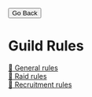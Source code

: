 <head>
<link rel="stylesheet" type="text/css" href="/css/main.css">
</head>

<button onclick="history.back()">Go Back</button>  

# Guild Rules  
[:bookmark_tabs: General rules](mainrules.md)  
[:muscle: Raid rules](raidrules.md)  
[:information_desk_person: Recruitment rules](recruitmentrules.md)  
